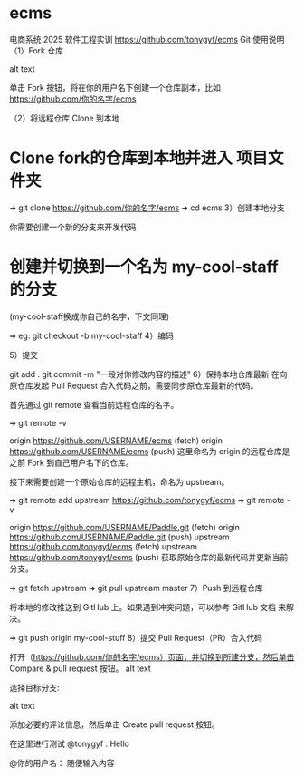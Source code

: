 # ecms
 电商系统
2025 软件工程实训
https://github.com/tonygyf/ecms
Git 使用说明
（1）Fork 仓库

alt text

单击 Fork 按钮，将在你的用户名下创建一个仓库副本，比如 https://github.com/你的名字/ecms

（2）将远程仓库 Clone 到本地

# Clone  fork的仓库到本地并进入 项目文件夹
➜  git clone https://github.com/你的名字/ecms
➜  cd ecms
3）创建本地分支

你需要创建一个新的分支来开发代码

# 创建并切换到一个名为 my-cool-staff 的分支
(my-cool-staff换成你自己的名字，下文同理)

➜ eg:  git checkout -b  my-cool-staff
4）编码

5）提交

git add .
git commit -m "一段对你修改内容的描述"
6）保持本地仓库最新 在向原仓库发起 Pull Request 合入代码之前，需要同步原仓库最新的代码。

首先通过 git remote 查看当前远程仓库的名字。

➜  git remote -v

origin    https://github.com/USERNAME/ecms (fetch)
origin    https://github.com/USERNAME/ecms (push)
这里命名为 origin 的远程仓库是之前 Fork 到自己用户名下的仓库。

接下来需要创建一个原始仓库的远程主机，命名为 upstream。

➜  git remote add upstream https://github.com/tonygyf/ecms
➜  git remote -v

origin    https://github.com/USERNAME/Paddle.git (fetch)
origin    https://github.com/USERNAME/Paddle.git (push)
upstream     https://github.com/tonygyf/ecms (fetch)
upstream     https://github.com/tonygyf/ecms (push)
获取原始仓库的最新代码并更新当前分支。

➜  git fetch upstream
➜  git pull upstream master
7）Push 到远程仓库

将本地的修改推送到 GitHub 上。如果遇到冲突问题，可以参考 GitHub 文档 来解决。

➜  git push origin my-cool-stuff
8）提交 Pull Request（PR）合入代码

打开（https://github.com/你的名字/ecms）页面，并切换到所建分支，然后单击 Compare & pull request 按钮。 alt text

选择目标分支:

alt text

添加必要的评论信息，然后单击 Create pull request 按钮。

在这里进行测试
@tonygyf : Hello

@你的用户名： 随便输入内容
